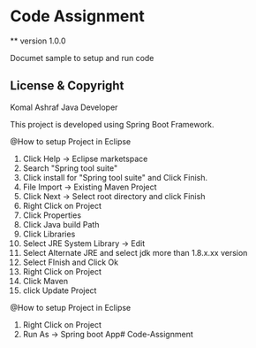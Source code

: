 Code Assignment
===

** version 1.0.0

Documet sample to setup and run code

## License & Copyright

Komal Ashraf Java Developer

This project is developed using Spring Boot Framework.

@How to setup Project in Eclipse

1.   Click Help ->  Eclipse marketspace
2.   Search "Spring tool suite" 
3.   Click  install for "Spring tool suite" and Click Finish.
4.   File Import -> Existing Maven Project
5.   Click Next -> Select root directory and click Finish
6.   Right Click on Project
7.   Click Properties
8.   Click Java build Path
9.   Click Libraries
10.  Select JRE System Library -> Edit
11.  Select Alternate JRE and select jdk more than 1.8.x.xx version
12.  Select FInish and Click Ok
13.  Right Click on Project
14.  Click Maven 
15.  click Update Project


@How to setup Project in Eclipse

1.  Right Click on Project
2.  Run As -> Spring boot App# Code-Assignment
